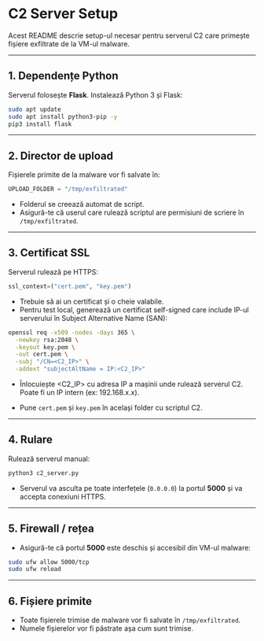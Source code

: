 # C2 Server Setup

Acest README descrie setup-ul necesar pentru serverul C2 care primește fișiere exfiltrate de la VM-ul malware.

---

## 1. Dependențe Python

Serverul folosește **Flask**. Instalează Python 3 și Flask:

```bash
sudo apt update
sudo apt install python3-pip -y
pip3 install flask
````

---

## 2. Director de upload

Fișierele primite de la malware vor fi salvate în:

```python
UPLOAD_FOLDER = "/tmp/exfiltrated"
```

* Folderul se creează automat de script.
* Asigură-te că userul care rulează scriptul are permisiuni de scriere în `/tmp/exfiltrated`.

---

## 3. Certificat SSL

Serverul rulează pe HTTPS:

```python
ssl_context=("cert.pem", "key.pem")
```

* Trebuie să ai un certificat și o cheie valabile.
* Pentru test local, generează un certificat self-signed care include IP-ul serverului în Subject Alternative Name (SAN):

```bash
openssl req -x509 -nodes -days 365 \
  -newkey rsa:2048 \
  -keyout key.pem \
  -out cert.pem \
  -subj "/CN=<C2_IP>" \
  -addext "subjectAltName = IP:<C2_IP>"

```
* Înlocuiește <C2_IP> cu adresa IP a mașinii unde rulează serverul C2. Poate fi un IP intern (ex: 192.168.x.x).

* Pune `cert.pem` și `key.pem` în același folder cu scriptul C2.

---

## 4. Rulare

Rulează serverul manual:

```bash
python3 c2_server.py
```

* Serverul va asculta pe toate interfețele (`0.0.0.0`) la portul **5000** și va accepta conexiuni HTTPS.

---

## 5. Firewall / rețea

* Asigură-te că portul **5000** este deschis și accesibil din VM-ul malware:

```bash
sudo ufw allow 5000/tcp
sudo ufw reload
```

---

## 6. Fișiere primite

* Toate fișierele trimise de malware vor fi salvate în `/tmp/exfiltrated`.
* Numele fișierelor vor fi păstrate așa cum sunt trimise.
